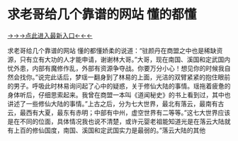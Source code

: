 # 求老哥给几个靠谱的网站 懂的都懂

<a href="https://6h8k.top ">→→→点此进入最新入口←←←</a>




求老哥给几个靠谱的网站 懂的都懂娇柔的说道：“驻颜丹在商盟之中也是稀缺资源，只有立有大功的人才能申请，谢谢林大哥。”大哥，现在南国、溪国和定武国内忧外患，内部有魔修作乱，外部有资源争夺战。你要万分小心！想见你的时候我自然会找你。”说完此话后，梦瑶一翻身到了林易的上面，光洁的双臂紧紧的抱住眼前的男子。呼吸此时林易询问起了心中的疑惑，关于修仙大陆的事情。瑶拖着疲惫的身体听后，仔细思索起来。我曾在商盟一本叫《道闻秘史》的书上看到过，其中也讲述了一些修仙大陆的事情。”上古之后，分为七大世界，最北有落云，最南有古云，最西有大夏，最东有赤明；中部有中州，虚空世界有二等等。”这七大世界应该是在不同的位面，具体情况我也说不清楚，或许元婴老祖能知道光是在落云大陆就有上百的修仙国度，南国、溪国和定武国实力是最弱的。”落云大陆的其他
